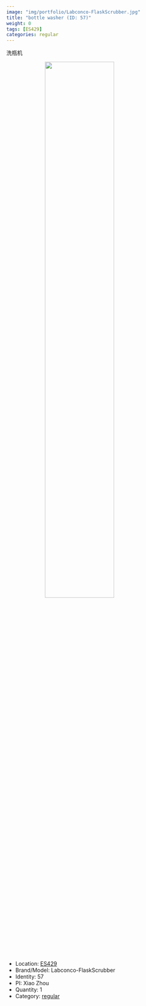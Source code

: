 ```yaml
---
image: "img/portfolio/Labconco-FlaskScrubber.jpg"
title: "bottle washer (ID: 57)"
weight: 0
tags: [ES429]
categories: regular
---
```


洗瓶机

<!--more-->

<img src="../../img/portfolio/Labconco-FlaskScrubber.jpg" width="60%" style="display: block; margin: auto;">

- Location: [ES429](../../tags/es429)
- Brand/Model: Labconco-FlaskScrubber
- Identity: 57
- PI: Xiao Zhou
- Quantity: 1
- Category: [regular](../../categories/regular)






